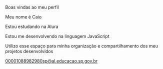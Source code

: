 Boas vindas ao meu perfil 

Meu nome é Caio 

Estou estudando na Alura

Estou me desenvolvendo na linguagem JavaScript

Utilizo esse espaço para minha organização e compartilhamento dos meu projetos desenvolvidos

00001088982980sp@al.educacao.sp.gov.br
